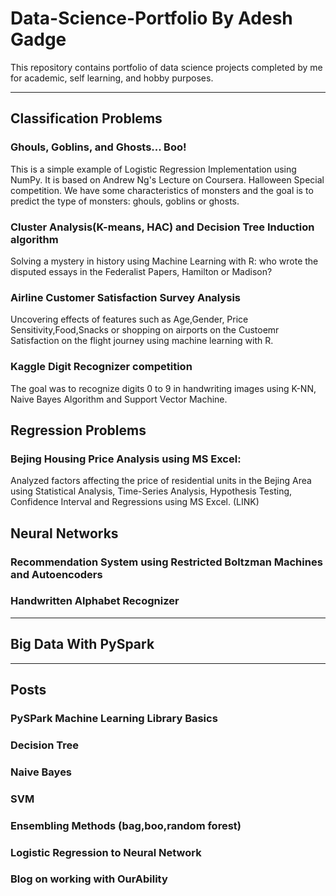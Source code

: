 # Data-Science-Portfolio By Adesh Gadge
This repository contains portfolio of data science projects completed by me for academic, self learning, and hobby purposes. 
***
## Classification Problems
### Ghouls, Goblins, and Ghosts... Boo!
This is a simple example of Logistic Regression Implementation using NumPy. It is based on Andrew Ng's Lecture on Coursera.
Halloween Special competition. We have some characteristics of monsters and the goal is to predict the type of monsters: ghouls, goblins or ghosts.

### Cluster Analysis(K-means, HAC) and Decision Tree Induction algorithm
Solving a mystery in history using Machine Learning with R: who wrote the disputed essays in the Federalist Papers, Hamilton or Madison?

### Airline Customer Satisfaction Survey Analysis
Uncovering effects of features such as Age,Gender, Price Sensitivity,Food,Snacks or shopping on airports on the Custoemr Satisfaction on the flight journey using machine learning with R. 

### Kaggle Digit Recognizer competition
The goal was to recognize digits 0 to 9 in handwriting images using K-NN, Naive Bayes Algorithm and Support Vector Machine. 


## Regression Problems 
### Bejing Housing Price Analysis using MS Excel:
Analyzed factors affecting the price of residential units in the Bejing Area using Statistical Analysis, Time-Series Analysis, Hypothesis Testing, Confidence Interval and Regressions using MS Excel.
(LINK)
## Neural Networks 
### Recommendation System using Restricted Boltzman Machines and Autoencoders 

### Handwritten Alphabet Recognizer 
***
## Big Data With PySpark 
***
## Posts 

### PySPark Machine Learning Library Basics
### Decision Tree
### Naive Bayes
### SVM
### Ensembling Methods (bag,boo,random forest)
### Logistic Regression to Neural Network
### Blog on working with OurAbility 
